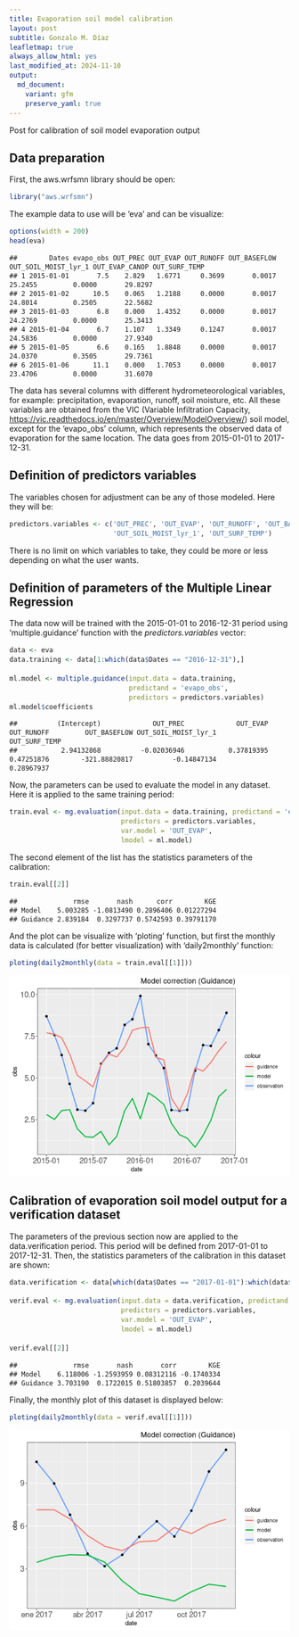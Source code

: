 ```yaml
---
title: Evaporation soil model calibration
layout: post
subtitle: Gonzalo M. Díaz
leafletmap: true
always_allow_html: yes
last_modified_at: 2024-11-10
output: 
  md_document:
    variant: gfm
    preserve_yaml: true
---
```


Post for calibration of soil model evaporation output


## Data preparation

First, the aws.wrfsmn library should be open:

``` r
library("aws.wrfsmn")
```

The example data to use will be ‘eva’ and can be visualize:

``` r
options(width = 200)
head(eva)
```

    ##        Dates evapo_obs OUT_PREC OUT_EVAP OUT_RUNOFF OUT_BASEFLOW OUT_SOIL_MOIST_lyr_1 OUT_EVAP_CANOP OUT_SURF_TEMP
    ## 1 2015-01-01       7.5    2.829   1.6771     0.3699       0.0017              25.2455         0.0000       29.8297
    ## 2 2015-01-02      10.5    0.065   1.2188     0.0000       0.0017              24.8014         0.2505       22.5682
    ## 3 2015-01-03       6.8    0.000   1.4352     0.0000       0.0017              24.2769         0.0000       25.3413
    ## 4 2015-01-04       6.7    1.107   1.3349     0.1247       0.0017              24.5836         0.0000       27.9340
    ## 5 2015-01-05       6.6    0.165   1.8848     0.0000       0.0017              24.0370         0.3505       29.7361
    ## 6 2015-01-06      11.1    0.000   1.7053     0.0000       0.0017              23.4706         0.0000       31.6070

The data has several columns with different hydrometeorological
variables, for example: precipitation, evaporation, runoff, soil
moisture, etc. All these variables are obtained from the VIC (Variable
Infiltration Capacity,
<https://vic.readthedocs.io/en/master/Overview/ModelOverview/>) soil
model, except for the ‘evapo_obs’ column, which represents the observed
data of evaporation for the same location. The data goes from 2015-01-01
to 2017-12-31.

## Definition of predictors variables

The variables chosen for adjustment can be any of those modeled. Here
they will be:

``` r
predictors.variables <- c('OUT_PREC', 'OUT_EVAP', 'OUT_RUNOFF', 'OUT_BASEFLOW',
                          'OUT_SOIL_MOIST_lyr_1', 'OUT_SURF_TEMP')
```

There is no limit on which variables to take, they could be more or less
depending on what the user wants.

## Definition of parameters of the Multiple Linear Regression

The data now will be trained with the 2015-01-01 to 2016-12-31 period
using ‘multiple.guidance’ function with the *predictors.variables*
vector:

``` r
data <- eva
data.training <- data[1:which(data$Dates == "2016-12-31"),]

ml.model <- multiple.guidance(input.data = data.training,
                              predictand = 'evapo_obs',
                              predictors = predictors.variables)
ml.model$coefficients
```

    ##          (Intercept)             OUT_PREC             OUT_EVAP           OUT_RUNOFF         OUT_BASEFLOW OUT_SOIL_MOIST_lyr_1        OUT_SURF_TEMP 
    ##           2.94132868          -0.02036946           0.37819395           0.47251876        -321.88820817          -0.14847134           0.28967937

Now, the parameters can be used to evaluate the model in any dataset.
Here it is applied to the same training period:

``` r
train.eval <- mg.evaluation(input.data = data.training, predictand = 'evapo_obs',
                            predictors = predictors.variables,
                            var.model = 'OUT_EVAP',
                            lmodel = ml.model)
```

The second element of the list has the statistics parameters of the
calibration:

``` r
train.eval[[2]]
```

    ##              rmse       nash      corr        KGE
    ## Model    5.003285 -1.0813490 0.2896406 0.01227294
    ## Guidance 2.839184  0.3297737 0.5742593 0.39791170

And the plot can be visualize with ‘ploting’ function, but first the
monthly data is calculated (for better visualization) with
‘daily2monthly’ function:

``` r
ploting(daily2monthly(data = train.eval[[1]]))
```

![](../figures/2024-11-10/unnamed-chunk-7-1.png)<!-- -->

## Calibration of evaporation soil model output for a verification dataset

The parameters of the previous section now are applied to the
data.verification period. This period will be defined from 2017-01-01 to
2017-12-31. Then, the statistics parameters of the calibration in this
dataset are shown:

``` r
data.verification <- data[which(data$Dates == "2017-01-01"):which(data$Dates == "2017-12-31"),]

verif.eval <- mg.evaluation(input.data = data.verification, predictand = 'evapo_obs',
                            predictors = predictors.variables,
                            var.model = 'OUT_EVAP',
                            lmodel = ml.model)

verif.eval[[2]]
```

    ##              rmse       nash       corr        KGE
    ## Model    6.118006 -1.2593959 0.08312116 -0.1740334
    ## Guidance 3.703190  0.1722015 0.51803857  0.2039644

Finally, the monthly plot of this dataset is displayed below:

``` r
ploting(daily2monthly(data = verif.eval[[1]]))
```

![](../figures/2024-11-10/unnamed-chunk-9-1.png)<!-- -->
